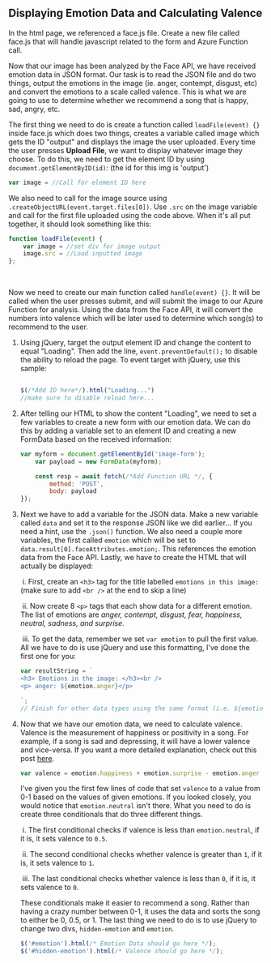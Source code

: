 ## Displaying Emotion Data and Calculating Valence

In the html page, we referenced a face.js file. Create a new file called face.js that will handle javascript related to the form and Azure Function call.

Now that our image has been analyzed by the Face API, we have received emotion data in JSON format. Our task is to read the JSON file and do two things, output the emotions in the image (ie. anger, contempt, disgust, etc) and convert the emotions to a scale called valence. This is what we are going to use to determine whether we recommend a song that is happy, sad, angry, etc.



The first thing we need to do is create a function called `loadFile(event) {}` inside face.js which does two things, creates a variable called image which gets the ID "output" and displays the image the user uploaded. Every time the user presses **Upload File**, we want to display whatever image they choose. To do this, we need to get the element ID by using `document.getElementByID(id)`:
(the id for this img is 'output')

```javascript
var image = //Call for element ID here
```

We also need to call for the image source using `.createObjectURL(event.target.files[0])`. Use `.src` on the image variable and call for the first file uploaded using the code above. When it's all put together, it should look something like this:

```javascript
function loadFile(event) {
    var image = //set div for image output
    image.src = //Load inputted image
};
```

<br />


Now we need to create our main function called `handle(event) {}`. It will be called when the user presses submit, and will submit the image to our Azure Function for analysis. Using the data from the Face API, it will convert the numbers into valence which will be later used to determine which song(s) to recommend to the user.

1. Using jQuery, target the output element ID and change the content to equal "Loading". Then add the line, `event.preventDefault();` to disable the ability to reload the page. To event target with jQuery, use this sample:

   ```javascript

   $(/*Add ID here*/).html("Loading...")
   //make sure to disable reload here...
   ```

2. After telling our HTML to show the content "Loading", we need to set a few variables to create a new form with our emotion data. We can do this by adding a variable set to an element ID and creating a new FormData based on the received information:

   ```javascript
   var myform = document.getElementById('image-form');
       var payload = new FormData(myform);
   
       const resp = await fetch(/*Add Function URL */, {
           method: 'POST',
           body: payload
   });
   ```

3. Next we have to add a variable for the JSON data. Make a new variable called `data` and set it to the response JSON like we did earlier... If you need a hint, use the `.json()` function. We also need a couple more variables, the first called `emotion` which will be set to `data.result[0].faceAttributes.emotion;`. This references the emotion data from the Face API. Lastly, we have to create the HTML that will actually be displayed:

   ​	i. First, create an `<h3>` tag for the title labelled `emotions in this image:` (make sure to add `<br />` at the end to skip a line)

   ​	ii. Now create 8 `<p>` tags that each show data for a different emotion. The list of emotions are *anger, contempt, disgust, fear, happiness, neutral, sadness, and surprise*. 

   ​	iii. To get the data, remember we set `var emotion` to pull the first value. All we have to do is use jQuery and use this formatting, I've done the first one for you:

   ```javascript
   var resultString = `
   <h3> Emotions in the image: </h3><br />
   <p> anger: ${emotion.anger}</p>
   
   `;
   // Finish for other data types using the same format (i.e. ${emotion.contempt}, and etc)
   ```

4. Now that we have our emotion data, we need to calculate valence. Valence is the measurement of happiness or positivity in a song. For example, if a song is sad and depressing, it will have a lower valence and vice-versa. If you want a more detailed explanation, check out this post [here](https://community.spotify.com/t5/Content-Questions/Valence-as-a-measure-of-happiness/td-p/4385221#:~:text=In%20Spotify%27s%20API%20is%20something%20called%20Valence%2C%20that,low%20valence%20sound%20more%20negative%20%28sad%2C%20depressed%2C%20angry%29.).

   ```javascript
   var valence = emotion.happiness + emotion.surprise - emotion.anger - emotion.contempt - emotion.disgust - emotion.fear - emotion.sadness;
   ```

   I've given you the first few lines of code that set `valence` to a value from 0-1 based on the values of given emotions. If you looked closely, you would notice that `emotion.neutral` isn't there. What you need to do is create three conditionals that do three different things.

   ​	i. The first conditional checks if valence is less than `emotion.neutral`, if it is, it sets valence 	to `0.5`.

   ​	ii. The second conditional checks whether valence is greater than `1`, if it is, it sets valence 	to `1`.

   ​	iii. The last conditional checks whether valence is less than `0`, if it is, it sets valence to `0`.

   These conditionals make it easier to recommend a song. Rather than having a crazy number between 0-1, it uses the data and sorts the song to either be 0, 0.5, or 1. The last thing we need to do is to use jQuery to change two divs, `hidden-emotion` and `emotion`. 

   ```javascript
   $('#emotion').html(/* Emotion Data should go here */);
   $('#hidden-emotion').html(/* Valence should go here */);
   ```
